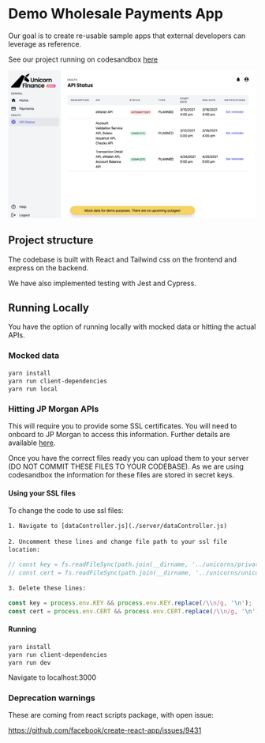 # Demo Wholesale Payments App

Our goal is to create re-usable sample apps that external developers can leverage
as reference.

See our project running on codesandbox [here](https://codesandbox.io/s/unicornfinance-msbct)

![Screenshot of Unicorn Finance](unicorn-finance.png "Screenshot of Unicorn Finance")

## Project structure

The codebase is built with React and Tailwind css on the frontend and express on the backend. 

We have also implemented testing with Jest and Cypress. 

## Running Locally
You have the option of running locally with mocked data or hitting the actual APIs. 

### Mocked data
    yarn install
    yarn run client-dependencies
    yarn run local

### Hitting JP Morgan APIs

This will require you to provide some SSL certificates. 
You will need to onboard to JP Morgan to access this information. Further details are available [here](http://developer.jpmorgan.com/).

Once you have the correct files ready you can upload them to your server (DO NOT COMMIT THESE FILES TO YOUR CODEBASE). 
As we are using codesandbox the information for these files are stored in secret keys. 

#### Using your SSL files

To change the code to use ssl files:

    1. Navigate to [dataController.js](./server/dataController.js)

    2. Uncomment these lines and change file path to your ssl file location:
    
```javascript
// const key = fs.readFileSync(path.join(__dirname, '../unicorns/private.key'));
// const cert = fs.readFileSync(path.join(__dirname, '../unicorns/unicorn.crt'));
```
    3. Delete these lines:
```javascript
const key = process.env.KEY && process.env.KEY.replace(/\\n/g, '\n');
const cert = process.env.CERT && process.env.CERT.replace(/\\n/g, '\n');
```

#### Running

    yarn install
    yarn run client-dependencies
    yarn run dev

Navigate to localhost:3000


### Deprecation warnings

These are coming from react scripts package, with open issue:

https://github.com/facebook/create-react-app/issues/9431

